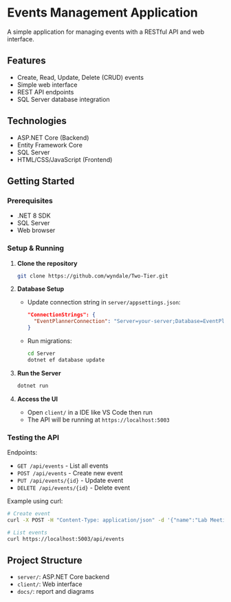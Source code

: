 # Events Management Application

A simple application for managing events with a RESTful API and web interface.

## Features
- Create, Read, Update, Delete (CRUD) events
- Simple web interface
- REST API endpoints
- SQL Server database integration

## Technologies
- ASP.NET Core (Backend)
- Entity Framework Core
- SQL Server
- HTML/CSS/JavaScript (Frontend)

## Getting Started

### Prerequisites
- .NET 8 SDK
- SQL Server
- Web browser

### Setup & Running

1. **Clone the repository**
   ```bash
   git clone https://github.com/wyndale/Two-Tier.git
   ```

2. **Database Setup**
   - Update connection string in `server/appsettings.json`:
     ```json
     "ConnectionStrings": {
       "EventPlannerConnection": "Server=your-server;Database=EventPlannerDB;Trusted_Connection=True;"
     }
     ```
   - Run migrations:
     ```bash
     cd Server
     dotnet ef database update
     ```

3. **Run the Server**
   ```bash
   dotnet run
   ```

4. **Access the UI**
   - Open `client/` in a IDE like VS Code then run
   - The API will be running at `https://localhost:5003`

### Testing the API

Endpoints:
- `GET /api/events` - List all events
- `POST /api/events` - Create new event
- `PUT /api/events/{id}` - Update event
- `DELETE /api/events/{id}` - Delete event

Example using curl:
```bash
# Create event
curl -X POST -H "Content-Type: application/json" -d '{"name":"Lab Meeting", "location":"Room 301", "date":"2024-03-15T14:00"}' https://localhost:5003/api/events

# List events
curl https://localhost:5003/api/events
```

## Project Structure
- `server/`: ASP.NET Core backend
- `client/`: Web interface
- `docs/`: report and diagrams
